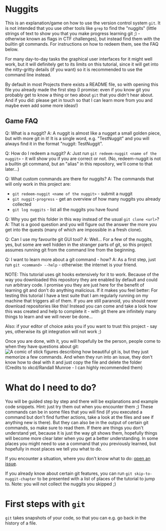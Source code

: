 # Nuggits

This is an explanation/game on how to use the version control system `git`. It is not intended that you use other tools like `grep` to find the "nuggits" (little strings of text to show you that you make progress learning git ;) - otherwise known as flags in CTF challenges), but instead find them with the builtin git commands. For instructions on how to redeem them, see the FAQ below.

For many day-to-day tasks the graphical user interfaces for it might well work, but it will definitely get to its limits on this tutorial, since it will get into the nitty-gritty details (if you want) so it is recommended to use the command line instead.

By default in most Projects there exists a README file, so with opening this file you already made the first step (I promise: even if you know git you probably get to know a thing or two about `git` that you didn't hear about. And if you did: please get in touch so that I can learn more from you and maybe even add some more ideas!)

## Game FAQ

Q: What is a nuggit?
A: A nuggit is almost like a nugget a small golden piece, but with more git in it! It is a single word, e.g. "TestNuggit" and you will always find it in the format "nuggit: TestNuggit".

Q: How do I redeem a nuggit?
A: Just run `git redeem-nuggit <name of the nuggit>` - it will show you if you are correct or not. (No, redeem-nuggit is not a builtin git command, but an "alias" in this repository, we'll come to that later...)

Q: What custom commands are there for nuggits?
A: The commands that will only work in this project are:
- `git redeem-nuggit <name of the nuggit>` - submit a nuggit
- `git nuggit-progress` - get an overview of how many nuggits you already collected
- `git log nuggits` - list all the nuggits you have found

Q: Why you get this folder in this way instead of the usual `git clone <url>`?
A: That is a good question and you will figure out the answer the more you get into the quests (many of which are impossible in a fresh clone).

Q: Can I use my favourite git GUI tool?
A: Well... For a few of the nuggits, yes, but some are well hidden in the stranger parts of git, so this project assumes running git from the command line from the beginning.

Q: I want to learn more about a git command - how?
A: As a first step, just run `git <command> --help` - otherwise: the internet is your friend.

NOTE: This tutorial uses git hooks extensively for it to work. Because of the way you downloaded this repository they are enabled by default and could run arbitrary code. I promise you they are just here for the benefit of learning git and don't do anything malicious. If it makes you feel better: For testing this tutorial I have a test suite that I am regularly running on my machine that triggers all of them.
If you are still paranoid, you should never download repositories like this! Instead you can come and take a look how this was created and help to complete it - with git there are infinitely many things to learn and we will never be done...


Also: if your editor of choice asks you if you want to trust this project - say yes, otherwise its git integration will not work ;)

Once you are done, with it, you will hopefully be the person, people come to when they have questions about git:
![A comic of stick figures describing how beautiful git is, but they just memorize a few commands. And when they run into an issue, they don't know how to deal with it and just copy the file and delete the folder](https://imgs.xkcd.com/comics/git.png "If that doesn't fix it, git.txt contains the phone number of a friend of mine who understands git. Just wait through a few minutes of 'It's really pretty simple, just think of branches as...' and eventually you'll learn the commands that will fix everything.")
(Credits to xkcd/Randall Munroe - I can highly recommended them)

# What do I need to do?

You will be guided step by step and there will be explanations and example code snippets. Hint: just try them out when you encounter them ;)
These commands can be in some files that you will find (if you executed a command but don't find further actions, take a look at the files and see if anything new is there). But they can also be in the output of certain git commands, so make sure to read them. If there are things you don't understand yet, because it is just the way git shows them, hopefully things will become more clear later when you get a better understanding.
In some places you might need to use a command that you previously learned, but hopefully in most places we tell you what to do.

If you encounter a situation, where you don't know what to do: [open an issue](https://github.com/miallo/nuggit/issues/new).

If you already know about certain git features, you can run `git skip-to-nuggit-chapter` to be presented with a list of places of the tutorial to jump to. Note: you will not collect the nuggits you skipped ;)

# First steps with `git`

`git` takes snapshots of your code, so that you can e.g. go back in the history of a file.
